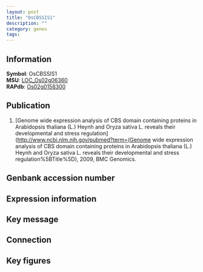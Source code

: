 ```yaml
---
layout: post
title: "OsCBSSIS1"
description: ""
category: genes
tags: 
---
```


## Information
__Symbol__: OsCBSSIS1  
__MSU__: [LOC_Os02g06360](http://rice.plantbiology.msu.edu/cgi-bin/ORF_infopage.cgi?orf=LOC_Os02g06360)  
__RAPdb__: [Os02g0158300](http://rapdb.dna.affrc.go.jp/viewer/gbrowse_details/irgsp1?name=Os02g0158300)  

## Publication
1. [Genome wide expression analysis of CBS domain containing proteins in Arabidopsis thaliana (L.) Heynh and Oryza sativa L. reveals their developmental and stress regulation](http://www.ncbi.nlm.nih.gov/pubmed?term=(Genome wide expression analysis of CBS domain containing proteins in Arabidopsis thaliana (L.) Heynh and Oryza sativa L. reveals their developmental and stress regulation%5BTitle%5D), 2009, BMC Genomics.

## Genbank accession number

## Expression information

## Key message

## Connection

## Key figures



